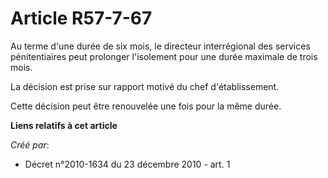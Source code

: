 # Article R57-7-67

Au terme d'une durée de six mois, le directeur interrégional des services pénitentiaires peut prolonger l'isolement pour une
durée maximale de trois mois. 

La décision est prise sur rapport motivé du chef d'établissement. 

Cette décision peut être renouvelée une fois pour la même durée.

**Liens relatifs à cet article**

_Créé par_:

  - Décret n°2010-1634 du 23 décembre 2010 - art. 1
